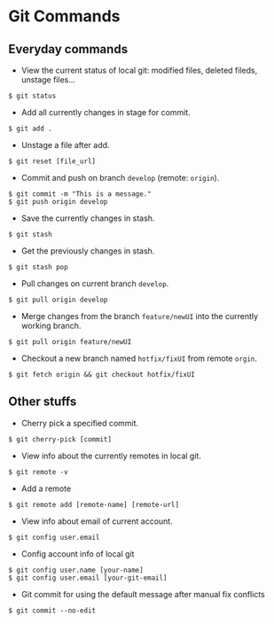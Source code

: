 Git Commands
===

## Everyday commands
- View the current status of local git: modified files, deleted fileds, unstage files...

```
$ git status
```

- Add all currently changes in stage for commit.
```
$ git add .
```

- Unstage a file after add.

```
$ git reset [file_url]
```

- Commit and push on branch `develop` (remote: `origin`).

```
$ git commit -m "This is a message."
$ git push origin develop
```

- Save the currently changes in stash.
```
$ git stash
```

- Get the previously changes in stash.
```
$ git stash pop
```

- Pull changes on current branch `develop`.

```
$ git pull origin develop
```

- Merge changes from the branch `feature/newUI` into the currently working branch.

```
$ git pull origin feature/newUI
```

- Checkout a new branch named `hotfix/fixUI` from remote `orgin`.

```
$ git fetch origin && git checkout hotfix/fixUI
```

## Other stuffs
- Cherry pick a specified commit.

```
$ git cherry-pick [commit]
```

- View info about the currently remotes in local git.

```
$ git remote -v
```

- Add a remote

```
$ git remote add [remote-name] [remote-url]
```

- View info about email of current account.
```
$ git config user.email
```

- Config account info of local git

```
$ git config user.name [your-name]
$ git config user.email [your-git-email]
```

- Git commit for using the default message after manual fix conflicts

```
$ git commit --no-edit
```